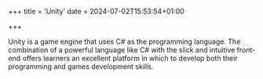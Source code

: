 +++
title = 'Unity'
date = 2024-07-02T15:53:54+01:00

+++

Unity is a game engine that uses C# as the programming language.  The combination of a powerful language like C# with the slick and intuitive front-end offers learners an excellent platform in which to develop both their programming and games development skills.

